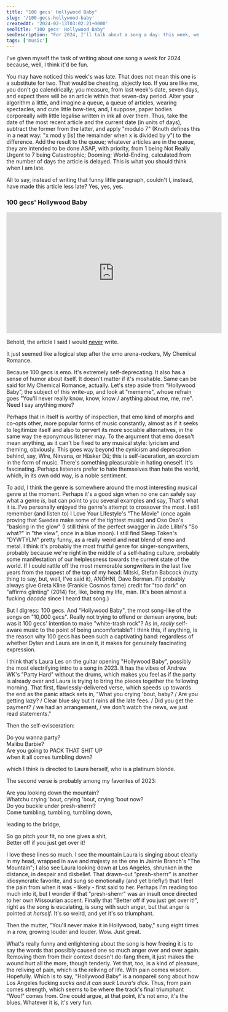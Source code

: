 ```yaml
---
title: "100 gecs' Hollywood Baby"
slug: '/100-gecs-hollywood-baby'
createdAt: '2024-02-13T03:02:21+0000'
seoTitle: "100 gecs' Hollywood Baby"
seoDescription: "For 2024, I'll talk about a song a day: this week, we'll talk about 100 gecs' Hollywood Baby, from their 2023 album 10,000 gecs."
tags: ['music']
---
```


I've given myself the task of writing about one song a week for 2024 because, well, I think it'd be fun.

You may have noticed this week's was late. That does not mean this one is a substitute for two. That would be cheating, abjectly too. If you are like me, you don't go calendrically; you measure, from last week's date, seven days, and expect there will be an article within that seven-day period. Alter your algorithm a little, and imagine a queue, a queue of articles, wearing spectacles, and cute little bow-ties, and, I suppose, paper bodies corporeally with little legalise written in ink all over them. Thus, take the date of the most recent article and the current date (in units of days), subtract the former from the latter, and apply "modulo 7" (Knuth defines this in a neat way: "x mod y \[is\] the remainder when x is divided by y") to the difference. Add the result to the queue; whatever articles are in the queue, they are intended to be done ASAP, with priority, from 1 being Not Really Urgent to 7 being Catastrophic; Dooming; World-Ending, calculated from the number of days the article is delayed. This is what you should think when I am late.

All to say, instead of writing that funny little paragraph, couldn't I, instead, have made this article less late? Yes, yes, yes.

### 100 gecs' Hollywood Baby

<iframe width="560" height="315" src="https://www.youtube.com/embed/UtfkrGRK8wA?si=Isg53VibBiRvnQwu" title="YouTube video player" frameborder="0" allow="accelerometer; autoplay; clipboard-write; encrypted-media; gyroscope; picture-in-picture; web-share" allowfullscreen></iframe>

Behold, the article I said I would [never](/best-album-2023) write.

It just seemed like a logical step after the emo arena-rockers, My Chemical Romance.

Because 100 gecs is emo. It's extremely self-deprecating. It also has a sense of humor about itself. It doesn't matter if it's moshable. Same can be said for My Chemical Romance, actually. Let's step aside from "Hollywood Baby", the subject of this write-up, and look at "mememe", whose refrain goes "You'll never really know, know, know / anything about me, me, me". Need I say anything more?

Perhaps that in itself is worthy of inspection, that emo kind of morphs and co-opts other, more popular forms of music constantly, almost as if it seeks to legitimize itself and also to pervert its more sociable alternatives, in the same way the eponymous listener may. To the argument that emo doesn't mean anything, as it can't be fixed to any musical style: lyricism and theming, obviously. This goes way beyond the cynicism and deprecation behind, say, Wire, Nirvana, or Hüsker Dü; this is self-laceration, an exorcism in the form of music. There's something pleasurable in hating oneself. It's fascinating. Perhaps listeners prefer to hate themselves than hate the world, which, in its own odd way, is a noble sentiment.

To add, I think the genre is somewhere around the most interesting musical genre at the moment. Perhaps it's a good sign when no one can safely say what a genre _is_, but can point to you several examples and say, That's what it is. I've personally enjoyed the genre's attempt to crossover the most. I still remember (and listen to) I Love Your Lifestyle's "The Movie" (once again proving that Swedes make some of the tightest music) and Oso Oso's "basking in the glow" (I still think of the perfect swagger in Jade Lilitri's "So what?" in "the view", once in a blue moon). I still find Sleep Token's "DYWTYLM" pretty funny, as a really weird and neat blend of emo and metal. I think it's probably the most fruitful genre for singer-songwriters, probably because we're right in the middle of a self-hating culture, probably some manifestation of our helplessness towards the current state of the world. If I could rattle off the most memorable songwriters in the last five years from the toppest of the top of my head: Mitski, Stefan Babcock (nutty thing to say, but, well, I've said it), ANOHNI, Dave Berman. I'll probably always give Greta Kline (Frankie Cosmos fame) credit for "too dark" on "affirms glinting" (2014) for, like, being my life, man. (It's been almost a fucking _decade_ since I heard that song.)

But I digress: 100 gecs. And "Hollywood Baby", the most song-like of the songs on "10,000 gecs". Really not trying to offend or demean anyone, but: was it 100 gecs' intention to make "white-trash rock"? As in, _really_ self-aware music to the point of being uncomfortable? I think this, if anything, is the reason why 100 gecs has been such a captivating band: regardless of whether Dylan and Laura are in on it, it makes for genuinely fascinating expression.

I think that's Laura Les on the guitar opening "Hollywood Baby", possibly the most electrifying intro to a song in 2023. It has the vibes of Andrew WK's "Party Hard" without the drums, which makes you feel as if the party is already over and Laura is trying to bring the pieces together the following morning. That first, flawlessly-delivered verse, which speeds up towards the end as the panic attack sets in, "What you crying 'bout, baby? / Are you getting lazy? / Clear blue sky but it rains all the late fees. / Did you get the payment? / we had an arrangement, / we don't watch the news, we just read statements."

Then the self-evisceration:

Do you wanna party?<br/>
Malibu Barbie?<br/>
Are you going to PACK THAT SHIT UP<br/>
when it all comes tumbling down?<br/>

which I think is directed to Laura herself, who is a platinum blonde.

The second verse is probably among my favorites of 2023:

Are you looking down the mountain?<br/>
Whatchu crying 'bout, crying 'bout, crying 'bout now?<br/>
Do you buckle under presh-sherrr?<br/>
Come tumbling, tumbling, tumbling down,<br/>

leading to the bridge,

So go pitch your fit, no one gives a shit,<br/>
Better off if you just get over it!<br/>

I love these lines so much. I see the mountain Laura is singing about clearly in my head, wrapped in awe and majesty as the one in Jaimie Branch's "The Mountain"; I also see Laura looking down at Los Angeles, shrunken in the distance, in despair and disbelief. That drawn-out "presh-sherrr" is another idiosyncratic favorite, and sung so emotionally (and yet briefly!) that I feel the pain from when it was - likely - first said to her. Perhaps I'm reading too much into it, but I wonder if that "presh-sherrr" was an insult once directed to her own Missourian accent. Finally that "Better off if you just get over it!", right as the song is escalating, is sung with such anger, but that anger is pointed at _herself_. It's so weird, and yet it's so triumphant.

Then the mutter, "You'll never make it in Hollywood, baby," sung eight times in a row, growing louder and louder. Wow. Just great.

What's really funny and enlightening about the song is how freeing it is to say the words that possibly caused one so much anger over and over again. Removing them from their context doesn't de-fang them, it just makes the wound hurt all the more, though tenderly. Yet that, too, is a kind of pleasure, the reliving of pain, which is the reliving of life. With pain comes wisdom. Hopefully. Which is to say, "Hollywood Baby" is a nonpareil song about how Los Angeles fucking _sucks and it can suck Laura's dick_. Thus, from pain comes strength, which seems to be where the track's final triumphant "Woo!" comes from. One could argue, at that point, it's not emo, it's the blues. Whatever it is, it's very fun.
